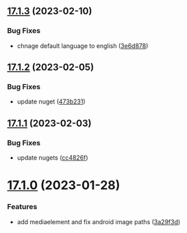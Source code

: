 ## [17.1.3](https://github.com/phandcock/GrampsView/compare/v17.1.2...v17.1.3) (2023-02-10)


### Bug Fixes

* chnage default language to english ([3e6d878](https://github.com/phandcock/GrampsView/commit/3e6d878f36ef4ccaac529aa1466e60b55ea7a026))



## [17.1.2](https://github.com/phandcock/GrampsView/compare/v17.1.1...v17.1.2) (2023-02-05)


### Bug Fixes

* update nuget ([473b231](https://github.com/phandcock/GrampsView/commit/473b231d8bd5a9c347f0d90cc6b0383f6fdc5deb))



## [17.1.1](https://github.com/phandcock/GrampsView/compare/v17.1.0...v17.1.1) (2023-02-03)


### Bug Fixes

* update nugets ([cc4826f](https://github.com/phandcock/GrampsView/commit/cc4826f6b051427a65190c8f783bd391b7a81259))



# [17.1.0](https://github.com/phandcock/GrampsView/compare/v17.0.33...v17.1.0) (2023-01-28)


### Features

* add mediaelement and fix android image paths ([3a29f3d](https://github.com/phandcock/GrampsView/commit/3a29f3d0b27d57f18eeb7a3e13f144fd22a2001e))




